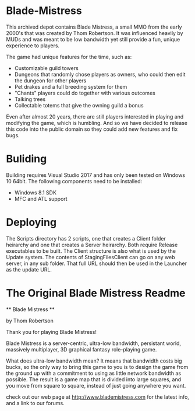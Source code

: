 # Blade-Mistress
This archived depot contains Blade Mistress, a small MMO from the early 2000's that was created by Thom Robertson.  It was influenced heavily by MUDs and was meant to be low bandwidth yet still provide a fun, unique experience to players.

The game had unique features for the time, such as:

* Customizable guild towers
* Dungeons that randomly chose players as owners, who could then edit the dungeon for other players
* Pet drakes and a full breeding system for them
* "Chants" players could do together with various outcomes
* Talking trees
* Collectable totems that give the owning guild a bonus

Even after almost 20 years, there are still players interested in playing and modifying the game, which is humbling.  And so we have decided to release this code into the public domain so they could add new features and fix bugs.

# Buliding
Building requires Visual Studio 2017 and has only been tested on Windows 10 64bit.  The following components need to be installed:

* Windows 8.1 SDK
* MFC and ATL support

# Deploying
The Scripts directory has 2 scripts, one that creates a Client folder heirarchy and one that creates a Server heirarchy.  Both require Release executables to be built.  The Client structure is also what is used by the Update system. The contents of StagingFilesClient can go on any web server, in any sub folder.  That full URL should then be used in the Launcher as the update URL.

# The Original Blade Mistress Readme
** Blade Mistress **

by Thom Robertson

Thank you for playing Blade Mistress!

Blade Mistress is a server-centric, ultra-low bandwidth, persistant world,
massively multiplayer, 3D graphical fantasy role-playing game.

What does ultra-low bandwidth mean?  It means that bandwidth
costs big bucks, so the only way to bring this game to you is
to design the game from the ground up with a commitment to using
as little network bandwidth as possible.  The result is a game
map that is divided into large squares, and you move from
square to square, instead of just going anywhere you want.

check out our web page at http://www.blademistress.com for
the latest info, and a link to our forums.
